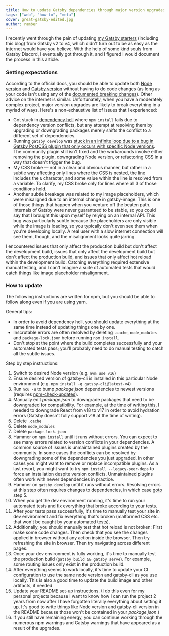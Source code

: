 ```yaml
---
title: How to update Gatsby dependencies through major version upgrades
tags: ["web", "how-to", "meta"]
cover: great-gatsby-edited.jpg
author: ramber
---
```


<re-img
    src="great-gatsby-edited.jpg"
    title="The Great Gatsby - Dependency Updates Edition"
    >
</re-img>

I recently went through the pain of updating <a href="https://github.com/baobabKoodaa" target="_blank">my Gatsby starters</a> (including this blog) from Gatsby v2 to v4, which didn't turn out to be as easy as the internet would have you believe. With the help of some kind souls from Gatsby Discord, I eventually got through it, and I figured I would document the process in this article.

### Setting expectations

According to the official docs, you should be able to update both <a href="https://www.gatsbyjs.com/docs/upgrading-node-js/" target="_blank">Node version</a> and <a href="https://www.gatsbyjs.com/docs/reference/release-notes/migrating-from-v3-to-v4/" target="_blank">Gatsby version</a> without having to do code changes (as long as your code isn't using any of the <a href="https://www.gatsbyjs.com/docs/reference/release-notes/migrating-from-v3-to-v4/#handling-breaking-changes" target="_blank">documented breaking changes</a>). Other advice on the internet is similar. Unfortunately, when you have a moderately complex project, major version upgrades are likely to break everything in a myriad of ways. Here's a non-exhaustive list of issues that I experienced:

- Got stuck in <a href="https://en.wikipedia.org/wiki/Dependency_hell" target="_blank">dependency hell</a> where `npm install` fails due to dependency version conflicts, but any attempt at resolving them by upgrading or downgrading packages merely shifts the conflict to a different set of dependencies.
- Running `gatsby develop` was <a href="https://github.com/gatsbyjs/gatsby/issues/21885" target="_blank">stuck in an infinite loop due to a bug in Gatsby PostCSS plugin that only occurs with specific Node versions</a>. The community plugin still isn't fixed and the workarounds involve either removing the plugin, downgrading Node version, or refactoring CSS in a way that doesn't trigger the bug.
- My CSS broke — not in a clear and obvious manner, but rather in a subtle way affecting only lines where the CSS is nested, the line includes the `&` character, and some value within the line is resolved from a variable. To clarify, my CSS broke only for lines where all 3 of those conditions hold.
- Another subtle breakage was related to my image placeholders, which were misaligned due to an internal change in gatsby-image. This is one of those things that happen when you venture off the beaten path. Internals of Gatsby were never guaranteed to be stable, so you could say that I brought this upon myself by relying on an internal API. This bug was particularly subtle because the placeholders are only visible while the image is loading, so you typically don't even see them when you're developing locally. A real user with a slow internet connection will see them, though, and the misalignment looks quite jarring.

I encountered issues that only affect the production build but don't affect the development build, issues that only affect the development build but don't affect the production build, and issues that only affect hot reload within the development build. Catching everything required extensive manual testing, and I can't imagine a suite of automated tests that would catch things like image placeholder misalignment.

### How to update

The following instructions are written for npm, but you should be able to follow along even if you are using yarn.

General tips:

- In order to avoid dependency hell, you should update everything at the same time instead of updating things one by one.
- Inscrutable errors are often resolved by deleting `.cache`, `node_modules` and `package-lock.json` before running `npm install`.
- Don't stop at the point where the build completes successfully and your automated tests pass; you'll probably need to do manual testing to catch all the subtle issues.

Step by step instructions:

1. Switch to desired Node version (e.g. `nvm use v16`)
2. Ensure desired version of gatsby-cli is installed in this particular Node environment (e.g. `npm install -g gatsby-cli@latest-v4`)
3. Run `ncu -u` to bump <i>package.json</i> dependencies to newest versions (requires <a href="https://www.npmjs.com/package/npm-check-updates" target="_blank">npm-check-updates</a>).
4. Manually edit <i>package.json</i> to downgrade packages that need to be downgraded for compatibility. For example, at the time of writing this, I needed to downgrade React from v18 to v17 in order to avoid hydration errors (Gatsby doesn't fully support v18 at the time of writing).
5. Delete `.cache`
6. Delete `node_modules`
7. Delete `package-lock.json`
8. Hammer on `npm install` until it runs without errors. You can expect to see many errors related to version conflicts in your dependencies. A common source of issues is unmaintained plugins created by the community. In some cases the conflicts can be resolved by downgrading some of the dependencies you just upgraded. In other cases you might want to remove or replace incompatible plugins. As a last resort, you might want to try `npm install --legacy-peer-deps` to force an installation despite version conflicts. Unmaintained plugins often work with newer dependencies in practice.
9. Hammer on `gatsby develop` until it runs without errors. Resolving errors at this step often requires changes to dependencies, in which case <a href="https://homepages.cwi.nl/~storm/teaching/reader/Dijkstra68.pdf" target="_blank">goto</a> step 5.
10. When you get the dev environment running, it's time to run your automated tests and fix everything that broke according to your tests.
11. After your tests pass successfully, it's time to manually test your site in dev environment and fix everything that's broken (malformed CSS etc. that won't be caught by your automated tests).
12. Additionally, you should manually test that hot reload is not broken: First make some code changes. Then check that you see the changes applied in browser without any action inside the browser. Then try refreshing the site in browser. Then try navigating across different pages.
13. Once your dev environment is fully working, it's time to manually test the production build (`gatsby build && gatsby serve`). For example, some routing issues only exist in the production build.
14. After everything seems to work locally, it's time to update your CI configuration to use the same node version and gatsby-cli as you use locally. This is also a good time to update the build image and other artifacts, if needed.
15. Update your README set-up instructions. (I do this even for my personal projects because I want to know how I can run the project 2 years from now after I have forgotten literally everything about setting it up. It's good to write things like Node version and gatsby-cli version in the README because those won't be contained in your <i>package.json</i>.)
16. If you still have remaining energy, you can continue working through the numerous npm warnings and Gatsby warnings that have appeared as a result of the upgrades.
